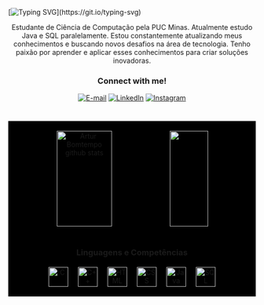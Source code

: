 [![Typing SVG](https://readme-typing-svg.herokuapp.com/?color=0014A0&size=30&center=true&vCenter=true&width=1000&lines=Olá,+eu+sou+a+Daniella+Silva!)](https://git.io/typing-svg)

<p align="center">Estudante de Ciência de Computação pela PUC Minas. Atualmente estudo Java e SQL paralelamente.
Estou constantemente atualizando meus conhecimentos e buscando novos desafios na área de tecnologia. Tenho paixão por aprender e aplicar esses conhecimentos para criar soluções inovadoras.


  <h3 align="center">Connect with me!</h3>
  

<div align="center">

[![E-mail](https://img.shields.io/badge/-Email-000?style=for-the-badge&logo=gmail&logoColor=0014A8&color:FFF )](mailto:daniellaemily4321@gmail.com)
[![LinkedIn](https://img.shields.io/badge/-LinkedIn-000?style=for-the-badge&logo=linkedin&logoColor=0014A8&color:FFF)](https://www.linkedin.com/in/daniella-silva-4a851b230/)
[![Instagram](https://img.shields.io/badge/-Instagram-000?style=for-the-badge&logo=instagram&logoColor=0014A8&color:FFF)](https://www.instagram.com/emilydaniella_/)

</div>

#

<div style="text-align: center; background-color: #000000; padding: 20px;">


<div align="center">  
    <img width="49%" height="195px" src="https://github-readme-stats.vercel.app/api?username=emilydaniella&show_icons=true&count_private=true&hide_border=true&title_color=0014A8&icon_color=0014A8&text_color=c9d1d9&bg_color=0d1117" alt="Artur Bomtempo github stats" /> 
    <img width="41%" height="195px" src="https://github-readme-stats.vercel.app/api/top-langs/?username=emilydaniella&layout=compact&hide_border=true&title_color=0014A8&text_color=c9d1d9&bg_color=0d1117" />
</div>

#
<h3 align="center">Linguagens e Competências</h3>

<div align="center" style="display: flex; justify-content: center; align-items: center; flex-wrap: wrap; gap: 20px; margin-top: 20px;">
    <img 
        alt="C" 
        title="C" 
        width="40px" 
        src="https://skillicons.dev/icons?i=c" 
    />
    <img 
        alt="C++" 
        title="C++" 
        width="40px" 
        src="https://skillicons.dev/icons?i=cpp" 
    />
    <img 
        alt="HTML" 
        title="HTML" 
        width="40px" 
        src="https://skillicons.dev/icons?i=html" 
    />
    <img 
        alt="CSS" 
        title="CSS" 
        width="40px" 
        src="https://skillicons.dev/icons?i=css" 
    />
    <img 
        alt="Java" 
        title="Java" 
        width="40px" 
        src="https://skillicons.dev/icons?i=java" 
    />
    <img 
        alt="SQL" 
        title="SQL" 
        width="40px" 
        src="https://skillicons.dev/icons?i=mysql" 
    />
</div>
